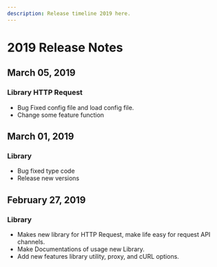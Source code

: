 ```yaml
---
description: Release timeline 2019 here.
---
```


# 2019 Release Notes

## March 05, 2019

### Library HTTP Request

* Bug Fixed config file and load config file.
* Change some feature function

## March 01, 2019

### Library

*  Bug fixed type code
* Release new versions

## February 27, 2019

### Library

* Makes new library for HTTP Request, make life easy for request API channels.
* Make Documentations of usage new Library.
* Add new features library utility, proxy, and cURL options.

